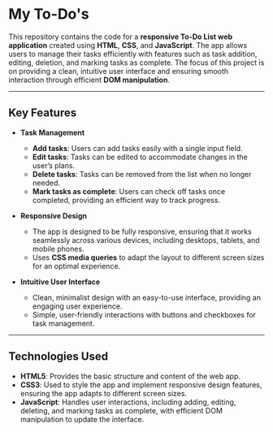 # **My To-Do's**

This repository contains the code for a **responsive To-Do List web application** created using **HTML**, **CSS**, and **JavaScript**. The app allows users to manage their tasks efficiently with features such as task addition, editing, deletion, and marking tasks as complete. The focus of this project is on providing a clean, intuitive user interface and ensuring smooth interaction through efficient **DOM manipulation**.

---

## Key Features

- **Task Management**
  - **Add tasks**: Users can add tasks easily with a single input field.
  - **Edit tasks**: Tasks can be edited to accommodate changes in the user’s plans.
  - **Delete tasks**: Tasks can be removed from the list when no longer needed.
  - **Mark tasks as complete**: Users can check off tasks once completed, providing an efficient way to track progress.

- **Responsive Design**
  - The app is designed to be fully responsive, ensuring that it works seamlessly across various devices, including desktops, tablets, and mobile phones.
  - Uses **CSS media queries** to adapt the layout to different screen sizes for an optimal experience.

- **Intuitive User Interface**
  - Clean, minimalist design with an easy-to-use interface, providing an engaging user experience.
  - Simple, user-friendly interactions with buttons and checkboxes for task management.

---

## Technologies Used

- **HTML5**: Provides the basic structure and content of the web app.
- **CSS3**: Used to style the app and implement responsive design features, ensuring the app adapts to different screen sizes.
- **JavaScript**: Handles user interactions, including adding, editing, deleting, and marking tasks as complete, with efficient DOM manipulation to update the interface.


